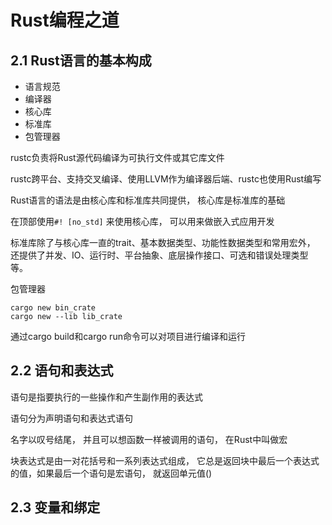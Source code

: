 # Rust编程之道

## 2.1 Rust语言的基本构成

* 语言规范
* 编译器
* 核心库
* 标准库
* 包管理器

rustc负责将Rust源代码编译为可执行文件或其它库文件

rustc跨平台、支持交叉编译、使用LLVM作为编译器后端、rustc也使用Rust编写



Rust语言的语法是由核心库和标准库共同提供， 核心库是标准库的基础

在顶部使用`#! [no_std]` 来使用核心库， 可以用来做嵌入式应用开发



标准库除了与核心库一直的trait、基本数据类型、功能性数据类型和常用宏外， 还提供了并发、IO、运行时、平台抽象、底层操作接口、可选和错误处理类型等。



包管理器

```shell
cargo new bin_crate
cargo new --lib lib_crate
```

通过cargo build和cargo run命令可以对项目进行编译和运行



## 2.2 语句和表达式

语句是指要执行的一些操作和产生副作用的表达式

语句分为声明语句和表达式语句

名字以叹号结尾， 并且可以想函数一样被调用的语句， 在Rust中叫做宏

块表达式是由一对花括号和一系列表达式组成， 它总是返回块中最后一个表达式的值，如果最后一个语句是宏语句， 就返回单元值()



## 2.3 变量和绑定



